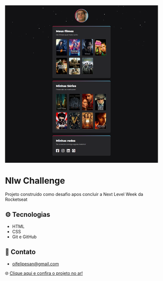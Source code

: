 ![Nlw eSports](https://github.com/oifelipesan/nlw-challenge/blob/main/assets/images/nlw-challenge.png)

# Nlw Challenge

Projeto construido como desafio apos concluir a Next Level Week da Rocketseat

## :gear: Tecnologias

- HTML
- CSS
- Git e GitHub

## :email: Contato

- oifelipesan@gmail.com

:globe_with_meridians: <a href="https://nlw-challenge.vercel.app/" target="_blank">Clique aqui e confira o projeto no ar!</a>
